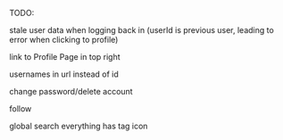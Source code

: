 TODO:

stale user data when logging back in (userId is previous user, leading to error when clicking to profile)

link to Profile Page in top right

usernames in url instead of id

change password/delete account

follow

global search everything has tag icon